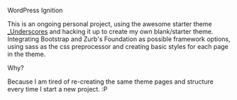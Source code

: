 WordPress Ignition

This is an ongoing personal project, using the awesome starter theme <a href="http://underscores.me/" target="_blank">_Underscores</a> and hacking it up to create my own blank/starter theme. Integrating Bootstrap and Zurb's Foundation as possible framework options, using sass as the css preprocessor and creating basic styles for each page in the theme.

Why?

Because I am tired of re-creating the same theme pages and structure every time I start a new project. :P

